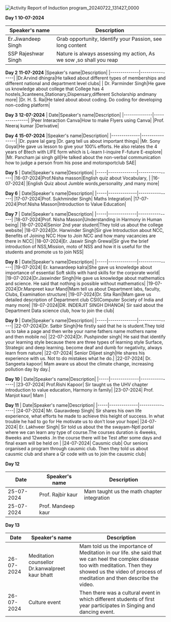 ![Activity Report of Induction program_20240722_131427_0000](https://github.com/user-attachments/assets/ee405517-76d9-4484-a608-c04a9cabf569)

**Day 1**
**10-07-2024**


|Speaker's name|Description|
|--------------|----------------|
|Er.Jiwandeep Singh|Grab opportunity, Identify your Passion, see long content|
|SSP Rajeshwar Singh|Nature is always assessing my action, As we sow ,so shall you reap|

**Day 2**
**11-07-2024**
|Speaker's name|Description|
|--------------|----------------|
|Dr.Arvind dhingra|He talked about different types of memberships and different national and department level clubs|
| Dr. Parminder Singh|He gave us knowledge about college that College has 4 hostels,3canteens,Stationary,Dispensary,different Scholarship andmany more|
|Dr. H. S. Rai|He taled about about coding. Do coding for developing non-coding platform|

**Day 3**
**12-07-2024**
| Date|Speaker's name|Description|
|--------------|----------------|
|Peer Interaction Canva|How to make Flyers using Canva|
|Prof. Neeraj kumar |Derivative|

**Day 4**
**15-07-2024**
|Speaker's name|Description|
|--------------|----------------|
|Dr. pyare lal garg |Dr. garg tell us about important things|
|Mr. Sony Goyal|He gave us lesson to  give your 100℅ efforts. He also relates the 4 years of Btech with LIFE form which is L-learn I-inquire F-future E-explore|
|Mr. Pancham jai singh gill|He talked about the non-verbal communication how to judge a person from his pose and motorsportclub SAE|

**Day 5**
| Date|Speaker's name|Description|
|-----|--------------|----------------|
|16-07-2024|Prof.Nisha masson|English quiz about Vocabulary, |
|16-07-2024|         |English Quiz about Jumble words,personality ,and many more|

**Day 6**
| Date|Speaker's name|Description|
|-----|--------------|----------------|
|17-07-2024|Prof. Sukhminder Singh| Maths Integration|
|17-07-2024|Prof.Nisha Masson|Introduction to Value Education|

**Day 7**
| Date|Speaker's name|Description|
|-----|--------------|----------------|
|18-07-2024|Prof. Nisha Masson|Understanding in Harmony in Human being|
|18-07-2024|Senior 2nd year student|They told us about the college website|
|18-07-2024|Dr. Harwinder Singh|Sir give Introduction about NCC, Benefits of Joining NCC How to Join NCC and how many vacancies are there in NCC|
|18-07-2024|Er. Jaswir Singh Grewal|Sir give the brief introduction of NSS,Mission, moto of NSS and how it is useful for the students  and promote us to join NSS|

**Day 8**
| Date|Speaker's name|Description|
|-----|--------------|----------------|
|19-07-2024| Er. kanwardeep kalra|She gave us knowledge about importance of essential Soft skills with hard skills for the corporate world|
|19-07-2024|Dr.Jaswinder Singh|He gave us knowledge about mathematics and science. He said that nothing is possible without mathematics|
|19-07-2024|Dr.Manpreet kaur Mand|Mam tell us about Department labs, faculty, Clubs, Examination structure|
|19-07-2024|Dr. Sita Rani|Mam gave us detailed description of Department club CSI(Computer Society of India and many more|
|19-07-2024|DR. INDERJIT SINGH DHANOA| Sir said about the Department Data science club, how to join the club|

**Day 9**
| Date|Speaker's name|Description|
|-----|--------------|----------------|
|22-07-2024|Dr. Satbir Singh|He firstly said that he is student.They told us to take a page and then write your name fathers name mothers name and then mobile no|
|22-07-2024|Dr. Pushpinder singh| He said that identify your learning style because there are three types of learning style Surface, Strategic and deep learning. become deaf and dumb for negativity, always learn from nature| 
|22-07-2024| Senior Diljeet singh|He shares his experience with us. Not to do mistakes what he do.|
|22-07-2024| Dr. Sangeeta kapoor| Mam aware us about the climate change, increasing pollution day by day.|

**Day 10**
| Date|Speaker's name|Description|
|-----|--------------|----------------|
|23-07-2024| Prof.Rishi Kapoor| Sir taught us the UHV chapter introduction to value education, Harmony in family|
|23-07-2024| Prof. Manjot kaur| Mam |

**Day 11**
| Date|Speaker's name|Description|
|-----|--------------|----------------|
|24-07-2024| Mr. Gauravdeep Singh| Sir shares his own life experience, what efforts he made to achieve this height of success. In what trouble he had to go for He motivate us to don't lose your hope|
|24-07-2024| Er. Lakhveer Singh| Sir told us about the the swayam-Nptl portal where we can learn any type of course.The courses duration is 4weeks, 8weeks and 12weeks .In the course there will be Test after some days and final exam will be held on |
|24-07-2024| Causmic club| Our seniors organised a program through causmic club. Then they told us about causmic club and share a Qr code with us to join the causmic club|

**Day 12**

| Date|Speaker's name|Description|
|-----|--------------|----------------|
|25-07-2024|Prof. Rajbir kaur| Mam taught us the math chapter integration|
|25-07-2024|Prof. Mandeep kaur|

**Day 13**

| Date|Speaker's name|Description|
|-----|--------------|----------------|
|26-07-2024|Meditation counsellor Dr.kanwalpreet kaur bhatt| Mam told us the importance of Meditation in our life. she said that we can heel the complex disease too with meditation. Then they showed us the video of process of meditation and then describe the video.|
|26-07-2024|Culture event |Then there was a cultural event in which different students of first year participates in  Singing and dancing event.|


